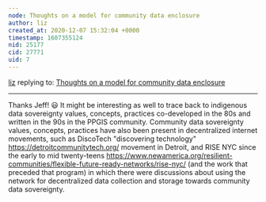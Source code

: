 ```yaml
---
node: Thoughts on a model for community data enclosure
author: liz
created_at: 2020-12-07 15:32:04 +0000
timestamp: 1607355124
nid: 25177
cid: 27771
uid: 7
---
```




[liz](../profile/liz) replying to: [Thoughts on a model for community data enclosure](../notes/warren/12-06-2020/thoughts-on-a-model-for-community-data-enclosure)

----
Thanks Jeff! 😃  It might be interesting as well to trace back to indigenous data sovereignty values, concepts, practices co-developed in the 80s and written in the 90s in the PPGIS community. 
Community data sovereignty values, concepts, practices have also been present in decentralized internet movements, such as DiscoTech "discovering technology" https://detroitcommunitytech.org/ movement in Detroit, and RISE NYC since the early to mid twenty-teens https://www.newamerica.org/resilient-communities/flexible-future-ready-networks/rise-nyc/ (and the work that preceded that program) in which there were discussions about using the network for decentralized data collection and storage towards community data sovereignty. 